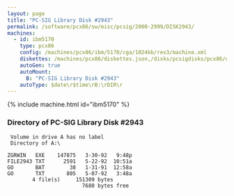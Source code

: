 ```yaml
---
layout: page
title: "PC-SIG Library Disk #2943"
permalink: /software/pcx86/sw/misc/pcsig/2000-2999/DISK2943/
machines:
  - id: ibm5170
    type: pcx86
    config: /machines/pcx86/ibm/5170/cga/1024kb/rev3/machine.xml
    diskettes: /machines/pcx86/diskettes.json,/disks/pcsigdisks/pcx86/diskettes.json
    autoGen: true
    autoMount:
      B: "PC-SIG Library Disk #2943"
    autoType: $date\r$time\rB:\rDIR\r
---
```


{% include machine.html id="ibm5170" %}

### Directory of PC-SIG Library Disk #2943

     Volume in drive A has no label
     Directory of A:\

    ZGRWIN   EXE    147875   3-30-92   9:48p
    FILE2943 TXT      2591   5-22-92  10:51a
    GO       BAT        38   1-31-91  12:58a
    GO       TXT       805   5-07-92   3:48a
            4 file(s)     151309 bytes
                            7680 bytes free
